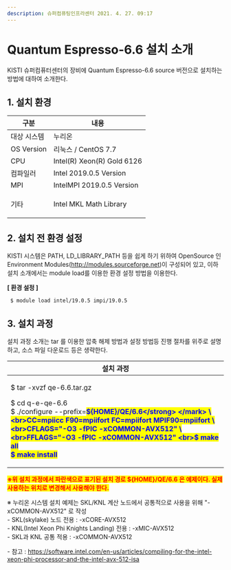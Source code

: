 ```yaml
---
description: 슈퍼컴퓨팅인프라센터 2021. 4. 27. 09:17
---
```


# Quantum Espresso-6.6 설치 소개

KISTI 슈퍼컴퓨터센터의 장비에 Quantum Espresso-6.6 source 버전으로 설치하는 방법에 대하여 소개한다.

&#x20;

## **1. 설치 환경**

|   구분           | 내용                         |
| -------------- | -------------------------- |
|  대상 시스템        | 누리온                        |
|  OS Version    | 리눅스 / CentOS 7.7           |
|  CPU           | Intel(R) Xeon(R) Gold 6126 |
|  컴파일러          | Intel 2019.0.5 Version     |
|  MPI           | IntelMPI 2019.0.5 Version  |
| <p> 기타<br></p> | Intel MKL Math Library     |

&#x20;

## **2. 설치 전 환경 설정**

KISTI 시스템은 PATH, LD\_LIBRARY\_PATH 등을 쉽게 하기 위하여 OpenSource 인 Environment Modules(http://modules.sourceforge.net)이 구성되어 있고, 이하 설치 소개에서는 module load를 이용한 환경 설정 방법을 이용한다.

**\[ 환경 설정 ]**

```
 $ module load intel/19.0.5 impi/19.0.5
```

## **3. 설치 과정**

&#x20;설치 과정 소개는 tar 를 이용한 압축 해제 방법과 설정 방법등 진행 절차를 위주로 설명하고, 소스 파일 다운로드 등은 생략한다. &#x20;

| 설치 과정                                                                                                                                                                                                                                                                                                                        |
| ---------------------------------------------------------------------------------------------------------------------------------------------------------------------------------------------------------------------------------------------------------------------------------------------------------------------------- |
| <p>$ tar -xvzf qe-6.6.tar.gz</p><p>$ cd q-e-qe-6.6<br>$ ./configure --prefix=<mark style="color:blue;"><strong>${HOME}/QE/6.6</strong> </mark> \<br>CC=mpiicc F90=mpiifort FC=mpiifort MPIF90=mpiifort \<br>CFLAGS="-O3 -fPIC -xCOMMON-AVX512" \<br>FFLAGS="-O3 -fPIC -xCOMMON-AVX512"  <br>$ make all<br>$ make install</p> |

<mark style="color:red;">**※위 설치 과정에서 파란색으로 표기된 설치 경로 ${HOME}/QE/6.6 은 예제이다. 실제 사용하는 위치로 변경해서 사용해야 한다.**</mark>

&#x20;

※  누리온 시스템 설치 예제는 SKL/KNL 계산 노드에서 공통적으로 사용을 위해 "-xCOMMON-AVX512" 로 작성\
\- SKL(skylake) 노드 전용 : -xCORE-AVX512\
\- KNL(Intel Xeon Phi Knights Landing) 전용 : -xMIC-AVX512\
\- SKL과 KNL 공통 적용 : -xCOMMON-AVX512

\- 참고 : https://software.intel.com/en-us/articles/compiling-for-the-intel-xeon-phi-processor-and-the-intel-avx-512-isa
